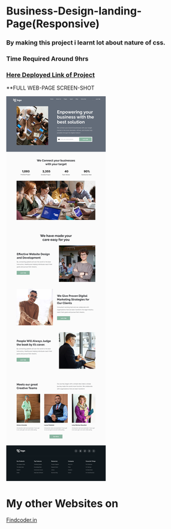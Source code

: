 # Business-Design-landing-Page(Responsive)

### By making this project i learnt lot about  nature of css.

### Time Required Around **9hrs**
 
### [Here Deployed Link of Project]()

**FULL WEB-PAGE SCREEN-SHOT

![Screen-shots](12.png)


# My other Websites on
 

 [Findcoder.in](https://www.findcoder.io/u/raavan)